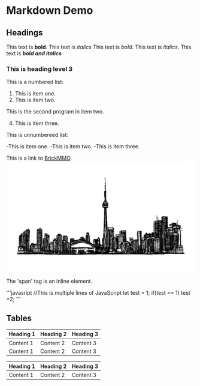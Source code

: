 # Markdown Demo

## Headings

This text is **bold**. This text is _italics_
This text is _bold_. This text is *italics*.
This text is ***bold and italics***
### This is heading level 3

This is a numbered list:

1. This is item one.
2. This is item two.

This is the second program in item two.

4. This is item three.

This is unnumbereed list:

-This is item one.
-This is item two.
-This is item three.

This is a link to [BrickMMO](https://brickmmo.com).
![Logo Image](sampleImage.png)

The 'span' tag is an inline element.

'''javasript
//This is multiple lines of JavaScript
let test = 1;
if(test == 1) test =2;
'''

## Tables

| Heading 1 | Heading 2 | Heading 3 |
| --------- | --------- | --------- | 
| Content 1 | Content 2 | Content 3 |
| Content 1 | Content 2 | Content 3 |

Heading 1 | Heading 2 | Heading 3
--- | --- | ---
Content 1 | Content 2 | Content 3